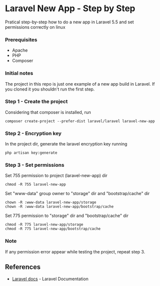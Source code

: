 # Laravel New App - Step by Step
Pratical step-by-step how to do a new app in Laravel 5.5 and set permissions correctly on linux

### Prerequisites
* Apache
* PHP
* Composer

### Initial notes
The project in this repo is just one example of a new app build in Laravel.
If you cloned it you shouldn't run the first step.

### Step 1 - Create the project
Considering that composer is installed, run
```
composer create-project --prefer-dist laravel/laravel laravel-new-app
```

### Step 2 - Encryption key
In the project dir, generate the laravel encryption key running
```
php artisan key:generate
```

### Step 3 - Set permissions
Set 755 permission to project (laravel-new-app) dir
```
chmod -R 755 laravel-new-app
```

Set "www-data" group owner to "storage" dir and "bootstrap/cache" dir
```
chown -R :www-data laravel-new-app/storage
chown -R :www-data laravel-new-app/bootstrap/cache
```

Set 775 permission to "storage" dir and "bootstrap/cache" dir
```
chmod -R 775 laravel-new-app/storage
chmod -R 775 laravel-new-app/bootstrap/cache
```

### Note
If any permission error appear while testing the project, repeat step 3.

## References
* [Laravel docs](https://laravel.com/docs/5.5) - Laravel Documentation
